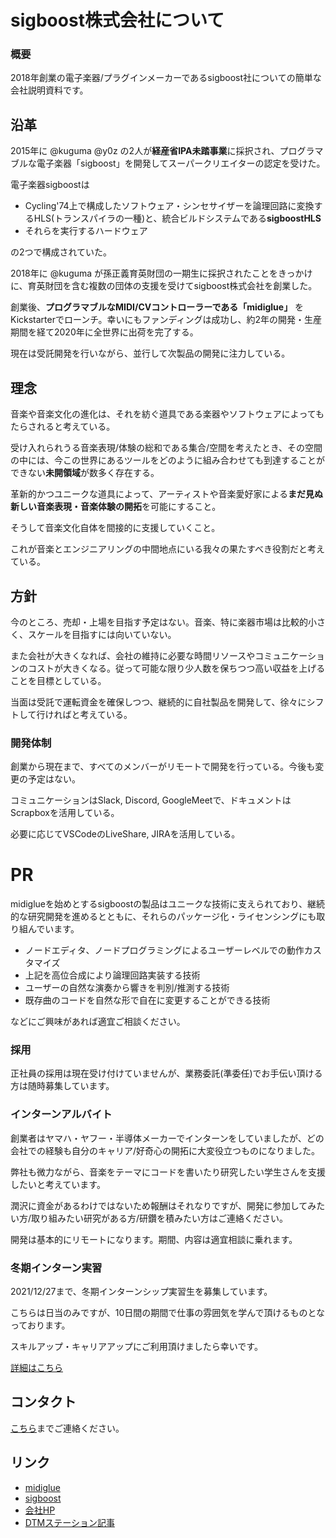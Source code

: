 # sigboost株式会社について

### 概要

2018年創業の電子楽器/プラグインメーカーであるsigboost社についての簡単な会社説明資料です。


## 沿革

2015年に @kuguma @y0z の2人が**経産省IPA未踏事業**に採択され、プログラマブルな電子楽器「sigboost」を開発してスーパークリエイターの認定を受けた。

電子楽器sigboostは

- Cycling'74上で構成したソフトウェア・シンセサイザーを論理回路に変換するHLS(トランスパイラの一種)と、統合ビルドシステムである**sigboostHLS**
- それらを実行するハードウェア

の2つで構成されていた。


2018年に @kuguma が孫正義育英財団の一期生に採択されたことをきっかけに、育英財団を含む複数の団体の支援を受けてsigboost株式会社を創業した。

創業後、**プログラマブルなMIDI/CVコントローラーである「midiglue」** をKickstarterでローンチ。幸いにもファンディングは成功し、約2年の開発・生産期間を経て2020年に全世界に出荷を完了する。

現在は受託開発を行いながら、並行して次製品の開発に注力している。


## 理念

音楽や音楽文化の進化は、それを紡ぐ道具である楽器やソフトウェアによってもたらされると考えている。

受け入れられうる音楽表現/体験の総和である集合/空間を考えたとき、その空間の中には、今この世界にあるツールをどのように組み合わせても到達することができない**未開領域**が数多く存在する。

革新的かつユニークな道具によって、アーティストや音楽愛好家による**まだ見ぬ新しい音楽表現・音楽体験の開拓**を可能にすること。

そうして音楽文化自体を間接的に支援していくこと。

これが音楽とエンジニアリングの中間地点にいる我々の果たすべき役割だと考えている。


## 方針

今のところ、売却・上場を目指す予定はない。音楽、特に楽器市場は比較的小さく、スケールを目指すには向いていない。

また会社が大きくなれば、会社の維持に必要な時間リソースやコミュニケーションのコストが大きくなる。従って可能な限り少人数を保ちつつ高い収益を上げることを目標としている。

当面は受託で運転資金を確保しつつ、継続的に自社製品を開発して、徐々にシフトして行ければと考えている。


### 開発体制

創業から現在まで、すべてのメンバーがリモートで開発を行っている。今後も変更の予定はない。

コミュニケーションはSlack, Discord, GoogleMeetで、ドキュメントはScrapboxを活用している。

必要に応じてVSCodeのLiveShare, JIRAを活用している。




# PR

midiglueを始めとするsigboostの製品はユニークな技術に支えられており、継続的な研究開発を進めるとともに、それらのパッケージ化・ライセンシングにも取り組んでいます。

- ノードエディタ、ノードプログラミングによるユーザーレベルでの動作カスタマイズ
- 上記を高位合成により論理回路実装する技術
- ユーザーの自然な演奏から響きを判別/推測する技術
- 既存曲のコードを自然な形で自在に変更することができる技術

などにご興味があれば適宜ご相談ください。

### 採用

正社員の採用は現在受け付けていませんが、業務委託(準委任)でお手伝い頂ける方は随時募集しています。

### インターンアルバイト

創業者はヤマハ・ヤフー・半導体メーカーでインターンをしていましたが、どの会社での経験も自分のキャリア/好奇心の開拓に大変役立つものになりました。

弊社も微力ながら、音楽をテーマにコードを書いたり研究したい学生さんを支援したいと考えています。

潤沢に資金があるわけではないため報酬はそれなりですが、開発に参加してみたい方/取り組みたい研究がある方/研鑽を積みたい方はご連絡ください。

開発は基本的にリモートになります。期間、内容は適宜相談に乗れます。

### 冬期インターン実習

2021/12/27まで、冬期インターンシップ実習生を募集しています。

こちらは日当のみですが、10日間の期間で仕事の雰囲気を学んで頂けるものとなっております。

スキルアップ・キャリアアップにご利用頂けましたら幸いです。

[詳細はこちら](internship-2022-winter.md)



## コンタクト

 [こちら](mailto:support@sigboost.audio)までご連絡ください。
 
 
## リンク

- [midiglue](sigboost.audio/midiglue)
- [sigboost](sigboost.audio)
- [会社HP](sigboost-inc.com)
- [DTMステーション記事](https://www.dtmstation.com/tag/sigboost)
